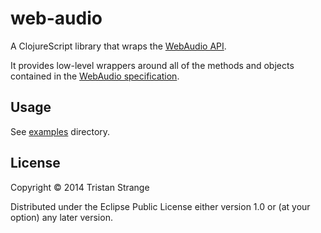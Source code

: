 # web-audio

A ClojureScript library that wraps the [WebAudio API][1].

It provides low-level wrappers around all of the methods and objects contained
in the [WebAudio specification][1].

## Usage

See [examples][2] directory.

## License

Copyright © 2014 Tristan Strange

Distributed under the Eclipse Public License either version 1.0 or (at
your option) any later version.

[1]: http://www.w3.org/TR/webaudio/ "Web Audio API"
[2]: https://github.com/triss/web-audio-cljs/tree/master/examples "Example web-audio projects"
